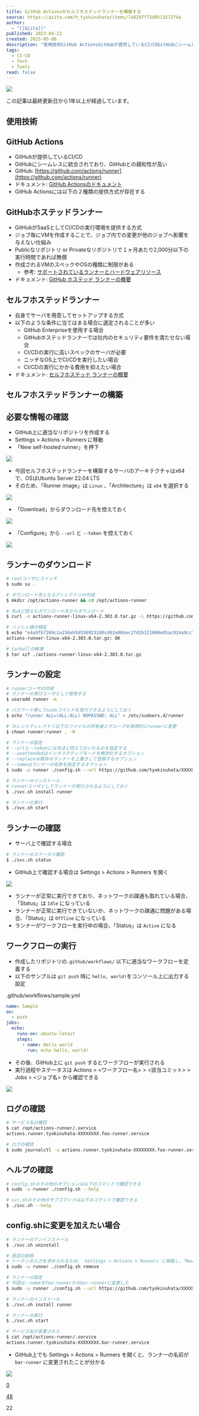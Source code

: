 ```yaml
---
title: GitHub Actionsのセルフホステッドランナーを構築する
source: https://qiita.com/h_tyokinuhata/items/7a9297f75d0513572f4a
author:
  - "[[Qiita]]"
published: 2023-04-22
created: 2025-05-06
description: "使用技術GitHub ActionsGitHubが提供しているCI/CDGitHubにシームレスに統合されており、GitHubとの親和性が高いGitHub: https://github.c…"
tags:
  - CI-CD
  - Tech
  - Tools
read: false
---
```

![](https://relay-dsp.ad-m.asia/dmp/sync/bizmatrix?pid=c3ed207b574cf11376&d=x18o8hduaj&uid=3551653)

この記事は最終更新日から1年以上が経過しています。

## 使用技術

## GitHub Actions

- GitHubが提供しているCI/CD
- GitHubにシームレスに統合されており、GitHubとの親和性が高い
- GitHub: [https://github.com/actions/runner](https://github.com/actions/runner)
- ドキュメント: [GitHub Actionsのドキュメント](https://docs.github.com/ja/actions)
- GitHub Actionsには以下の２種類の提供方式が存在する

## GitHubホステッドランナー

- GitHubがSaaSとしてCI/CDの実行環境を提供する方式
- ジョブ毎にVMを作成することで、ジョブ内での変更が他のジョブへ影響を与えない仕組み
- Publicなリポジトリ or Privateなリポジトリで１ヶ月あたり2,000分以下の実行時間であれば無償
- 作成されるVMのスペックやOSの種類に制限がある
	- 参考: [サポートされているランナーとハードウェアリソース](https://docs.github.com/ja/actions/using-github-hosted-runners/about-github-hosted-runners#supported-runners-and-hardware-resources)
- ドキュメント: [GitHub ホステッド ランナーの概要](https://docs.github.com/ja/actions/using-github-hosted-runners/about-github-hosted-runners)

## セルフホステッドランナー

- 自身でサーバを用意してセットアップする方式
- 以下のような条件に当てはまる場合に選定されることが多い
	- GitHub Enterpriseを使用する場合
	- GitHubホステッドランナーでは社内のセキュリティ要件を満たせない場合
	- CI/CDの実行に高いスペックのサーバが必要
	- ニッチなOS上でCI/CDを実行したい場合
	- CI/CDの実行にかかる費用を抑えたい場合
- ドキュメント: [セルフホステッド ランナーの概要](https://docs.github.com/ja/actions/hosting-your-own-runners/about-self-hosted-runners)

## セルフホステッドランナーの構築

## 必要な情報の確認

- GitHub上に適当なリポジトリを作成する
- Settings > Actions > Runners に移動
- 「New self-hosted runner」を押下

[![](https://qiita-image-store.s3.ap-northeast-1.amazonaws.com/0/78249/78c5e3c9-b613-dcb4-5865-d2b27ac4a5eb.png)](https://qiita-user-contents.imgix.net/https%3A%2F%2Fqiita-image-store.s3.ap-northeast-1.amazonaws.com%2F0%2F78249%2F78c5e3c9-b613-dcb4-5865-d2b27ac4a5eb.png?ixlib=rb-4.0.0&auto=format&gif-q=60&q=75&s=fa2876c9813869c865ede4e4acde2ad4)

- 今回セルフホステッドランナーを構築するサーバのアーキテクチャはx64で、OSはUbuntu Server 22.04 LTS
- そのため、「Runner image」は `Linux` 、「Architecture」は `x64` を選択する

[![](https://qiita-image-store.s3.ap-northeast-1.amazonaws.com/0/78249/732f4a55-a673-3db4-7dcb-94d47353fae6.png)](https://qiita-user-contents.imgix.net/https%3A%2F%2Fqiita-image-store.s3.ap-northeast-1.amazonaws.com%2F0%2F78249%2F732f4a55-a673-3db4-7dcb-94d47353fae6.png?ixlib=rb-4.0.0&auto=format&gif-q=60&q=75&s=454c2560d7286e462f4e59bc4656469f)

- 「Download」からダウンロード先を控えておく

[![](https://qiita-image-store.s3.ap-northeast-1.amazonaws.com/0/78249/46654d9f-5af6-82af-0933-1c187fc9ab1f.png)](https://qiita-user-contents.imgix.net/https%3A%2F%2Fqiita-image-store.s3.ap-northeast-1.amazonaws.com%2F0%2F78249%2F46654d9f-5af6-82af-0933-1c187fc9ab1f.png?ixlib=rb-4.0.0&auto=format&gif-q=60&q=75&s=1a985ad9c0e999dfb799a97df0ffe8db)

- 「Configure」から `--url` と `--token` を控えておく

[![](https://qiita-image-store.s3.ap-northeast-1.amazonaws.com/0/78249/730a1059-1e86-790b-4f5f-56d0375741b9.png)](https://qiita-user-contents.imgix.net/https%3A%2F%2Fqiita-image-store.s3.ap-northeast-1.amazonaws.com%2F0%2F78249%2F730a1059-1e86-790b-4f5f-56d0375741b9.png?ixlib=rb-4.0.0&auto=format&gif-q=60&q=75&s=6429cf4d1d1d98b02b965fa1c9fc197d)

## ランナーのダウンロード

```bash
# rootユーザにスイッチ
$ sudo su -

# ダウンロード先となるディレクトリの作成
$ mkdir /opt/actions-runner && cd /opt/actions-runner

# 先ほど控えたダウンロード先からダウンロード
$ curl -o actions-runner-linux-x64-2.303.0.tar.gz -L https://github.com/actions/runner/releases/download/v2.303.0/actions-runner-linux-x64-2.303.0.tar.gz

# ハッシュ値の検証
$ echo "e4a9fb7269c1a156eb5d5369232d0cd62e06bec2fd2b321600e85ac914a9cc73  actions-runner-linux-x64-2.303.0.tar.gz" | shasum -a 256 -c
actions-runner-linux-x64-2.303.0.tar.gz: OK

# tarballの解凍
$ tar xzf ./actions-runner-linux-x64-2.303.0.tar.gz
```

## ランナーの設定

```bash
# runnerユーザの作成
# ランナーの実行ユーザとして使用する
$ useradd runner -m

# パスワード無しでsudoコマンドを実行できるようにしておく
$ echo "runner ALL=(ALL:ALL) NOPASSWD: ALL" > /etc/sudoers.d/runner

# カレントディレクトリ以下のファイルの所有者とグループを再帰的にrunnerに変更
$ chown runner:runner . -R

# ランナーの設定
# --urlと--tokenには先ほど控えておいたものを指定する
# --unattendedはインタラクティブモードを無効化するオプション
# --replaceは既存のランナーを上書きして登録するオプション
# --nameはランナーの名称を指定するオプション
$ sudo -u runner ./config.sh --url https://github.com/tyokinuhata/XXXXXXXX --token XXXXXXXX --unattended --replace --name foo-runner

# ランナーのインストール
# runnerユーザとしてランナーが実行されるようにしておく
$ ./svc.sh install runner

# ランナーの実行
$ ./svc.sh start
```

## ランナーの確認

- サーバ上で確認する場合

```bash
# ランナーのステータス確認
$ ./svc.sh status
```

- GitHub上で確認する場合は Settings > Actions > Runners を開く

[![](https://qiita-image-store.s3.ap-northeast-1.amazonaws.com/0/78249/35760672-8a25-4790-4531-e75acdc965fc.png)](https://qiita-user-contents.imgix.net/https%3A%2F%2Fqiita-image-store.s3.ap-northeast-1.amazonaws.com%2F0%2F78249%2F35760672-8a25-4790-4531-e75acdc965fc.png?ixlib=rb-4.0.0&auto=format&gif-q=60&q=75&s=49b2d23a3b6a4034e1139781d6b63bb9)

- ランナーが正常に実行できており、ネットワークの疎通も取れている場合、「Status」は `Idle` になっている
- ランナーが正常に実行できていないか、ネットワークの疎通に問題がある場合、「Status」は `Offline` になっている
- ランナーがワークフローを実行中の場合、「Status」は `Active` になる

## ワークフローの実行

- 作成したリポジトリの`.github/workflows/` 以下に適当なワークフローを定義する
- 以下のサンプルは `git push` 時に `hello, world!`をコンソール上に出力する設定

.github/workflows/sample.yml

```yaml
name: Sample
on:
  - push
jobs:
  echo:
    runs-on: ubuntu-latest
    steps:
      - name: Hello world
        run: echo hello, world!
```

- その後、GitHub上に `git push` するとワークフローが実行される
- 実行過程やステータスは Actions > <ワークフロー名> > <該当コミット> > Jobs > <ジョブ名> から確認できる

[![](https://qiita-image-store.s3.ap-northeast-1.amazonaws.com/0/78249/5bf16df8-251d-b99d-d6f3-f5c63eddb68a.png)](https://qiita-user-contents.imgix.net/https%3A%2F%2Fqiita-image-store.s3.ap-northeast-1.amazonaws.com%2F0%2F78249%2F5bf16df8-251d-b99d-d6f3-f5c63eddb68a.png?ixlib=rb-4.0.0&auto=format&gif-q=60&q=75&s=948c0a17342465af5e052b80ff68cbd0)

## ログの確認

```bash
# サービス名の確認
$ cat /opt/actions-runner/.service
actions.runner.tyokinuhata-XXXXXXXX.foo-runner.service

# ログの確認
$ sudo journalctl -u actions.runner.tyokinuhata-XXXXXXXX.foo-runner.service
```

## ヘルプの確認

```bash
# config.shのその他のオプションは以下のコマンドで確認できる
$ sudo -u runner ./config.sh --help

# svc.shのその他のサブコマンドは以下のコマンドで確認できる
$ ./svc.sh --help
```

## config.shに変更を加えたい場合

```bash
# ランナーのアンインストール
$ ./svc.sh uninstall

# 設定の削除
# トークンの入力を求められるため、 Settings > Actions > Runners に移動し、「New self-hosted runner」を押下後、「Configure」からトークンを取得する
$ sudo -u runner ./config.sh remove

# ランナーの設定
# 今回は--nameをfoo-runnerからbar-runnerに変更した
$ sudo -u runner ./config.sh --url https://github.com/tyokinuhata/XXXXXXXX --token XXXXXXXX --unattended --replace --name bar-runner

# ランナーのインストール
$ ./svc.sh install runner

# ランナーの実行
$ ./svc.sh start

# サービス名が変更された
$ cat /opt/actions-runner/.service
actions.runner.tyokinuhata-XXXXXXXX.bar-runner.service
```

- GitHub上でも Settings > Actions > Runners を開くと、ランナーの名前が `bar-runner` に変更されたことが分かる

[![](https://qiita-image-store.s3.ap-northeast-1.amazonaws.com/0/78249/786dd9c3-d181-7fc5-2d08-ce38a0e92c5f.png)](https://qiita-user-contents.imgix.net/https%3A%2F%2Fqiita-image-store.s3.ap-northeast-1.amazonaws.com%2F0%2F78249%2F786dd9c3-d181-7fc5-2d08-ce38a0e92c5f.png?ixlib=rb-4.0.0&auto=format&gif-q=60&q=75&s=1111181dcfdeb9bfff88d3af9c0d9548)

[0](https://qiita.com/h_tyokinuhata/items/#comments)

[48](https://qiita.com/h_tyokinuhata/items/7a9297f75d0513572f4a/likers)

22